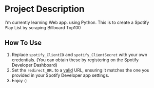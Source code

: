 # Project Description
I'm currently learning Web app. using Python. This is to create a Spotify Play List by scraping Billboard Top100

## How To Use
1. Replace `spotify_ClientID` and `spotify_ClientSecret` with your own credentials.
(You can obtain these by registering on the Spotify Developer Dashboard)
2. Set the `redirect_URL` to a <ins>valid</ins> URL, ensuring it matches the one you provided in your Spotify Developer app settings.
3. Enjoy :)

